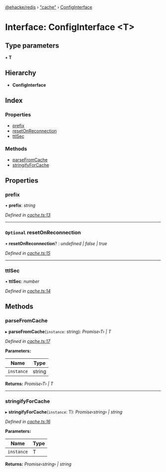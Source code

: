 [@ehacke/redis](../README.md) › ["cache"](../modules/_cache_.md) › [ConfigInterface](_cache_.configinterface.md)

# Interface: ConfigInterface <**T**>

## Type parameters

▪ **T**

## Hierarchy

* **ConfigInterface**

## Index

### Properties

* [prefix](_cache_.configinterface.md#prefix)
* [resetOnReconnection](_cache_.configinterface.md#optional-resetonreconnection)
* [ttlSec](_cache_.configinterface.md#ttlsec)

### Methods

* [parseFromCache](_cache_.configinterface.md#parsefromcache)
* [stringifyForCache](_cache_.configinterface.md#stringifyforcache)

## Properties

###  prefix

• **prefix**: *string*

*Defined in [cache.ts:13](https://github.com/ehacke/redis/blob/7144f0c/cache.ts#L13)*

___

### `Optional` resetOnReconnection

• **resetOnReconnection**? : *undefined | false | true*

*Defined in [cache.ts:15](https://github.com/ehacke/redis/blob/7144f0c/cache.ts#L15)*

___

###  ttlSec

• **ttlSec**: *number*

*Defined in [cache.ts:14](https://github.com/ehacke/redis/blob/7144f0c/cache.ts#L14)*

## Methods

###  parseFromCache

▸ **parseFromCache**(`instance`: string): *Promise‹T› | T*

*Defined in [cache.ts:17](https://github.com/ehacke/redis/blob/7144f0c/cache.ts#L17)*

**Parameters:**

Name | Type |
------ | ------ |
`instance` | string |

**Returns:** *Promise‹T› | T*

___

###  stringifyForCache

▸ **stringifyForCache**(`instance`: T): *Promise‹string› | string*

*Defined in [cache.ts:16](https://github.com/ehacke/redis/blob/7144f0c/cache.ts#L16)*

**Parameters:**

Name | Type |
------ | ------ |
`instance` | T |

**Returns:** *Promise‹string› | string*
